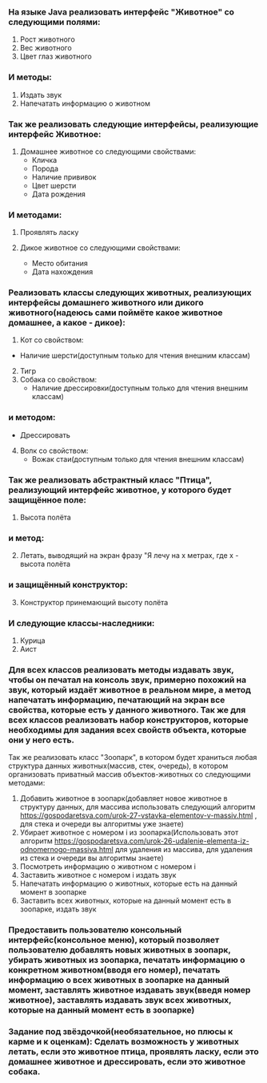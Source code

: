 ### На языке Java реализовать интерфейс "Животное" со следующими полями:
1. Рост животного
2. Вес животного
3. Цвет глаз животного
### И методы:
1. Издать звук
2. Напечатать информацию о животном
### Так же реализовать следующие интерфейсы, реализующие интерфейс Животное:
1. Домашнее животное со следующими свойствами:
   * Кличка
   * Порода
   * Наличие прививок
   * Цвет шерсти
   * Дата рождения
### И методами:
   1. Проявлять ласку

2. Дикое животное со следующими свойствами:
   * Место обитания
   * Дата нахождения
### Реализовать классы следующих животных, реализующих интерфейсы домашнего животного или дикого животного(надеюсь сами поймёте какое животное домашнее, а какое - дикое):
   1. Кот со свойством:
   * Наличие шерсти(доступным только для чтения внешним классам)
2. Тигр
3. Собака со свойством:
   * Наличие дрессировки(доступным только для чтения внешним классам)
### и методом:
   * Дрессировать
4. Волк со свойством:
   * Вожак стаи(доступным только для чтения внешним классам)
### Так же реализовать абстрактный класс "Птица", реализующий интерфейс животное, у которого будет защищённое поле:
   1. Высота полёта
### и метод:
   2. Летать, выводящий на экран фразу "Я лечу на x метрах, где x - высота полёта
### и защищённый конструктор:
   3. Конструктор принемающий высоту полёта
### И следующие классы-наследники:
   1. Курица
   2. Аист
### Для всех классов реализовать методы издавать звук, чтобы он печатал на консоль звук, примерно похожий на звук, который издаёт животное в реальном мире, а метод напечатать информацию, печатающий на экран все свойства, которые есть у данного животного. Так же для всех классов реализовать набор конструкторов, которые необходимы для задания всех свойств объекта, которые они у него есть.
   Так же реализовать класс "Зоопарк", в котором будет храниться любая структура данных животных(массив, стек, очередь), в котором организовать приватный массив объектов-животных со следующими методами:
   1. Добавить животное в зоопарк(добавляет новое животное в структуру данных, для массива использовать следующий алгоритм https://gospodaretsva.com/urok-27-vstavka-elementov-v-massiv.html , для стека и очереди вы алгоритмы уже знаете)
   2. Убирает животное с номером i из зоопарка(Использовать этот алгоритм https://gospodaretsva.com/urok-26-udalenie-elementa-iz-odnomernogo-massiva.html для удаления из массива, для удаления из стека и очереди вы алгоритмы знаете)
   3. Посмотреть информацию о животном с номером i
   4. Заставить животное с номером i издать звук
   5. Напечатать информацию о животных, которые есть на данный момент в зоопарке
   6. Заставить всех животных, которые на данный момент есть в зоопарке, издать звук
### Предоставить пользователю консольный интерфейс(консольное меню), который позволяет пользователю добавлять новых животных в зоопарк, убирать животных из зоопарка, печатать информацию о конкретном животном(вводя его номер), печатать информацию о всех животных в зоопарке на данный момент, заставлять животное издавать звук(введя номер животное), заставлять издавать звук всех животных, которые на данный момент есть в зоопарке)
### Задание под звёздочкой(необязательное, но плюсы к карме и к оценкам): Сделать возможность у животных летать, если это животное птица, проявлять ласку, если это домашнее животное и дрессировать, если это животное собака.